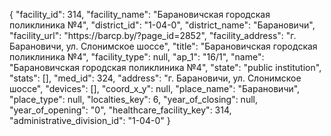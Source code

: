 {
    "facility_id": 314,
    "facility_name": "Барановичская городская поликлиника №4",
    "district_id": "1-04-0",
    "district_name": "Барановичи",
    "facility_url": "https:\/\/barcp.by\/?page_id=2852",
    "facility_address": "г. Барановичи, ул. Слонимское шоссе",
    "title": "Барановичская городская поликлиника №4",
    "facility_type": null,
    "ap_1": "16\/1",
    "name": "Барановичская городская поликлиника №4",
    "state": "public institution",
    "stats": [],
    "med_id": 324,
    "address": "г. Барановичи, ул. Слонимское шоссе",
    "devices": [],
    "coord_x_y": null,
    "place_name": "Барановичи",
    "place_type": null,
    "localties_key": 6,
    "year_of_closing": null,
    "year_of_opening": "0",
    "healthcare_facility_key": 314,
    "administrative_division_id": "1-04-0"
}